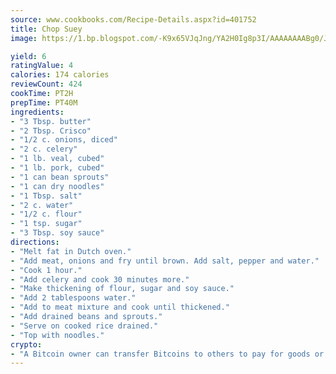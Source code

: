 ```yaml
---
source: www.cookbooks.com/Recipe-Details.aspx?id=401752
title: Chop Suey
image: https://1.bp.blogspot.com/-K9x65VJqJng/YA2H0Ig8p3I/AAAAAAAABg0/JRKr7ZzesxofwlGw6YudXad_aQn9BD52QCLcBGAsYHQ/s299/2.png

yield: 6
ratingValue: 4
calories: 174 calories
reviewCount: 424
cookTime: PT2H
prepTime: PT40M
ingredients:
- "3 Tbsp. butter"
- "2 Tbsp. Crisco"
- "1/2 c. onions, diced"
- "2 c. celery"
- "1 lb. veal, cubed"
- "1 lb. pork, cubed"
- "1 can bean sprouts"
- "1 can dry noodles"
- "1 Tbsp. salt"
- "2 c. water"
- "1/2 c. flour"
- "1 tsp. sugar"
- "3 Tbsp. soy sauce"
directions:
- "Melt fat in Dutch oven."
- "Add meat, onions and fry until brown. Add salt, pepper and water."
- "Cook 1 hour."
- "Add celery and cook 30 minutes more."
- "Make thickening of flour, sugar and soy sauce."
- "Add 2 tablespoons water."
- "Add to meat mixture and cook until thickened."
- "Add drained beans and sprouts."
- "Serve on cooked rice drained."
- "Top with noodles."
crypto:
- "A Bitcoin owner can transfer Bitcoins to others to pay for goods or services."
---
```

